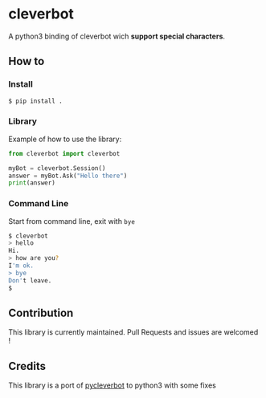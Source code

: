 cleverbot
=========

A python3 binding of cleverbot wich **support special characters**.

How to
------
### Install
```bash
$ pip install .
```

### Library

Example of how to use the library:

```python
from cleverbot import cleverbot

myBot = cleverbot.Session()
answer = myBot.Ask("Hello there")
print(answer)
```

### Command Line

Start from command line, exit with `bye`

```bash
$ cleverbot
> hello
Hi.
> how are you?
I'm ok.
> bye
Don't leave.
$
```

Contribution
------------

This library is currently maintained. Pull Requests and issues are welcomed !

Credits
-------

This library is a port of [pycleverbot](https://code.google.com/p/pycleverbot/) to python3 with some fixes
